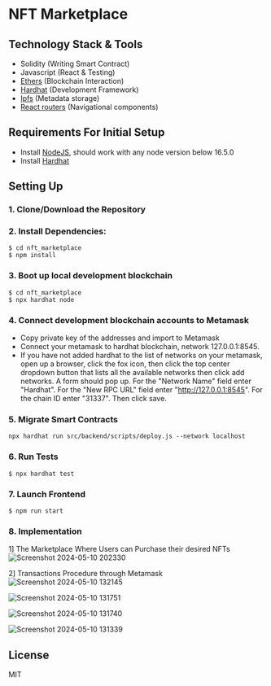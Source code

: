 # NFT Marketplace

## Technology Stack & Tools

- Solidity (Writing Smart Contract)
- Javascript (React & Testing)
- [Ethers](https://docs.ethers.io/v5/) (Blockchain Interaction)
- [Hardhat](https://hardhat.org/) (Development Framework)
- [Ipfs](https://ipfs.io/) (Metadata storage)
- [React routers](https://v5.reactrouter.com/) (Navigational components)

## Requirements For Initial Setup
- Install [NodeJS](https://nodejs.org/en/), should work with any node version below 16.5.0
- Install [Hardhat](https://hardhat.org/)

## Setting Up
### 1. Clone/Download the Repository

### 2. Install Dependencies:
```
$ cd nft_marketplace
$ npm install
```
### 3. Boot up local development blockchain
```
$ cd nft_marketplace
$ npx hardhat node
```

### 4. Connect development blockchain accounts to Metamask
- Copy private key of the addresses and import to Metamask
- Connect your metamask to hardhat blockchain, network 127.0.0.1:8545.
- If you have not added hardhat to the list of networks on your metamask, open up a browser, click the fox icon, then click the top center dropdown button that lists all the available networks then click add networks. A form should pop up. For the "Network Name" field enter "Hardhat". For the "New RPC URL" field enter "http://127.0.0.1:8545". For the chain ID enter "31337". Then click save.  


### 5. Migrate Smart Contracts
`npx hardhat run src/backend/scripts/deploy.js --network localhost`

### 6. Run Tests
`$ npx hardhat test`

### 7. Launch Frontend
`$ npm run start`

### 8. Implementation
1] The Marketplace Where Users can Purchase their desired NFTs
![Screenshot 2024-05-10 202330](https://github.com/progspac-vnn/NFT-Market/assets/83080783/9071f5c1-319d-4bdc-926a-b7400f5d865c)

2] Transactions Procedure through Metamask
![Screenshot 2024-05-10 132145](https://github.com/progspac-vnn/NFT-Market/assets/83080783/35521f9c-c957-410d-86b5-6fd329082241)

![Screenshot 2024-05-10 131751](https://github.com/progspac-vnn/NFT-Market/assets/83080783/a7f9956e-019a-4753-b6f0-dabcbeccd8ad)

![Screenshot 2024-05-10 131740](https://github.com/progspac-vnn/NFT-Market/assets/83080783/43399963-ddf7-431f-bdfc-77f1dd31ad63)

![Screenshot 2024-05-10 131339](https://github.com/progspac-vnn/NFT-Market/assets/83080783/c533f952-dcfc-48bf-b806-f01c18f53a4f)

License
----
MIT

